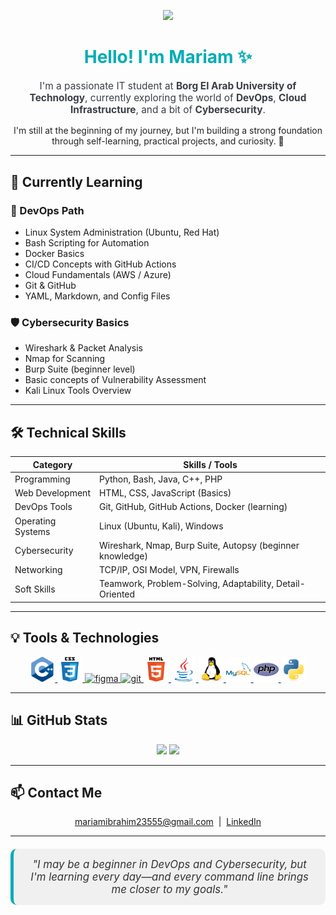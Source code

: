 <link href="https://cdnjs.cloudflare.com/ajax/libs/font-awesome/6.5.1/css/all.min.css" rel="stylesheet">
<link rel="stylesheet" href="https://cdnjs.cloudflare.com/ajax/libs/animate.css/4.1.1/animate.min.css">

<p align="center">
  <img src="https://media.giphy.com/media/v1.Y2lkPTc5MGI3NjExM2hqNGd0ODAxYm5kdW5rbTJpdTExMzUwYm1od2x2OGhka2pvYmx3eiZlcD12MV9naWZzX3NlYXJjaCZjdD1n/L1R1tvI9svkIWwpVYr/giphy.gif" width="300" />
</p>

<h1 class="animate__animated animate__fadeIn" align="center" style="color: #00adb5;">Hello! I'm Mariam ✨</h1>
<p align="center" style="font-size: 1.1em; color: #393e46;">
I'm a passionate IT student at <strong>Borg El Arab University of Technology</strong>, currently exploring the world of <strong>DevOps</strong>, <strong>Cloud Infrastructure</strong>, and a bit of <strong>Cybersecurity</strong>.
</p>

<p align="center" style="font-size: 1em; color: #222;">
I'm still at the beginning of my journey, but I'm building a strong foundation through self-learning, practical projects, and curiosity. 🚀
</p>

---

## 🌱 Currently Learning

### 🔧 DevOps Path
- Linux System Administration (Ubuntu, Red Hat)
- Bash Scripting for Automation
- Docker Basics
- CI/CD Concepts with GitHub Actions
- Cloud Fundamentals (AWS / Azure)
- Git & GitHub
- YAML, Markdown, and Config Files

### 🛡️ Cybersecurity Basics
- Wireshark & Packet Analysis
- Nmap for Scanning
- Burp Suite (beginner level)
- Basic concepts of Vulnerability Assessment
- Kali Linux Tools Overview

---

## 🛠️ Technical Skills

| Category           | Skills / Tools                                             |
|--------------------|-------------------------------------------------------------|
| Programming         | Python, Bash, Java, C++, PHP                                |
| Web Development     | HTML, CSS, JavaScript (Basics)                              |
| DevOps Tools        | Git, GitHub, GitHub Actions, Docker (learning)              |
| Operating Systems   | Linux (Ubuntu, Kali), Windows                               |
| Cybersecurity       | Wireshark, Nmap, Burp Suite, Autopsy (beginner knowledge)  |
| Networking          | TCP/IP, OSI Model, VPN, Firewalls                           |
| Soft Skills         | Teamwork, Problem-Solving, Adaptability, Detail-Oriented   |

---

## 💡 Tools & Technologies

<p align="center">
  <a href="https://www.w3schools.com/cpp/" target="_blank">
    <img src="https://raw.githubusercontent.com/devicons/devicon/master/icons/cplusplus/cplusplus-original.svg" alt="cplusplus" width="40" height="40"/>
  </a>
  <a href="https://www.w3schools.com/css/" target="_blank">
    <img src="https://raw.githubusercontent.com/devicons/devicon/master/icons/css3/css3-original-wordmark.svg" alt="css3" width="40" height="40"/>
  </a>
  <a href="https://www.figma.com/" target="_blank">
    <img src="https://www.vectorlogo.zone/logos/figma/figma-icon.svg" alt="figma" width="40" height="40"/>
  </a>
  <a href="https://git-scm.com/" target="_blank">
    <img src="https://www.vectorlogo.zone/logos/git-scm/git-scm-icon.svg" alt="git" width="40" height="40"/>
  </a>
  <a href="https://www.w3.org/html/" target="_blank">
    <img src="https://raw.githubusercontent.com/devicons/devicon/master/icons/html5/html5-original-wordmark.svg" alt="html5" width="40" height="40"/>
  </a>
  <a href="https://www.java.com" target="_blank">
    <img src="https://raw.githubusercontent.com/devicons/devicon/master/icons/java/java-original.svg" alt="java" width="40" height="40"/>
  </a>
  <a href="https://www.linux.org/" target="_blank">
    <img src="https://raw.githubusercontent.com/devicons/devicon/master/icons/linux/linux-original.svg" alt="linux" width="40" height="40"/>
  </a>
  <a href="https://www.mysql.com/" target="_blank">
    <img src="https://raw.githubusercontent.com/devicons/devicon/master/icons/mysql/mysql-original-wordmark.svg" alt="mysql" width="40" height="40"/>
  </a>
  <a href="https://www.php.net" target="_blank">
    <img src="https://raw.githubusercontent.com/devicons/devicon/master/icons/php/php-original.svg" alt="php" width="40" height="40"/>
  </a>
  <a href="https://www.python.org" target="_blank">
    <img src="https://raw.githubusercontent.com/devicons/devicon/master/icons/python/python-original.svg" alt="python" width="40" height="40"/>
  </a>
</p>

---

## 📊 GitHub Stats

<p align="center">
  <img src="https://github-readme-stats.vercel.app/api?username=mariomaibrahim&show_icons=true&theme=radical" width="45%"/>
  <img src="https://github-readme-stats.vercel.app/api/top-langs/?username=mariomaibrahim&layout=compact&theme=radical" width="45%"/>
</p>

---

## 📫 Contact Me

<p align="center">
  <a href="mailto:mariamibrahim23555@gmail.com"><i class="fas fa-envelope"></i> mariamibrahim23555@gmail.com</a> &nbsp;|&nbsp;
  <a href="https://www.linkedin.com/in/mariam-ibrahim-b95743307" target="_blank"><i class="fab fa-linkedin"></i> LinkedIn</a>
</p>

---

<blockquote style="border-left: 5px solid #00adb5; background-color: #f0f0f0; padding: 15px 20px; font-style: italic; font-size: 1.2em; margin: 20px 0; border-radius: 10px; color: #333; text-align: center;">
  "I may be a beginner in DevOps and Cybersecurity, but I'm learning every day—and every command line brings me closer to my goals."
</blockquote>
